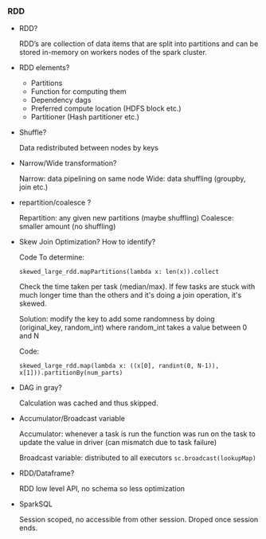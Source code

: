 ### RDD

- RDD?
  
  RDD’s are collection of data items that are split into partitions and can be stored in-memory on workers nodes of the spark cluster.


- RDD elements?
  - Partitions
   - Function for computing them
   - Dependency dags
   - Preferred compute location (HDFS block etc.)
   - Partitioner (Hash partitioner etc.)

- Shuffle?

  Data redistributed between nodes by keys

- Narrow/Wide transformation?

  Narrow: data pipelining on same node
  Wide: data shuffling (groupby, join etc.)
  
- repartition/coalesce ?
  
  Repartition: any given new partitions (maybe shuffling)
  Coalesce: smaller amount (no shuffling)
  
- Skew Join Optimization? How to identify?

  Code To determine:
  
  ```skewed_large_rdd.mapPartitions(lambda x: len(x)).collect```
  
  Check the time taken per task (median/max). If few tasks are stuck with much longer time than the others and it's doing a join operation, it's skewed.
  
  Solution: modify the key to add some randomness by doing (original_key, random_int) where random_int takes a value between 0 and N
  
  Code: 
  
  ```skewed_large_rdd.map(lambda x: ((x[0], randint(0, N-1)), x[1])).partitionBy(num_parts)```

- DAG in gray?

  Calculation was cached and thus skipped.

- Accumulator/Broadcast variable

  Accumulator: whenever a task is run the function was run on the task to update the value in driver (can mismatch due to task failure)
  
  Broadcast variable: distributed to all executors ```sc.broadcast(lookupMap)```

- RDD/Dataframe?

  RDD low level API, no schema so less optimization
  
- SparkSQL

  Session scoped, no accessible from other session. Droped once session ends.
  
  